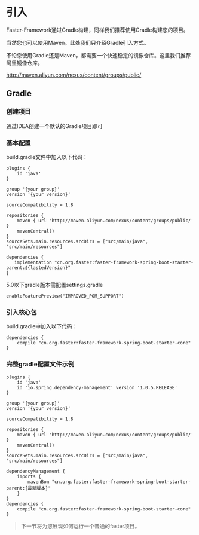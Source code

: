 # 引入

Faster-Framework通过Gradle构建，同样我们推荐使用Gradle构建您的项目。

当然您也可以使用Maven。此处我们只介绍Gradle引入方式。

不论您使用Gradle还是Maven，都需要一个快速稳定的镜像仓库。这里我们推荐阿里镜像仓库。

http://maven.aliyun.com/nexus/content/groups/public/

## Gradle

### 创建项目

通过IDEA创建一个默认的Gradle项目即可

### 基本配置

build.gradle文件中加入以下代码：

```
plugins {
    id 'java'
}

group '{your group}'
version '{your version}'

sourceCompatibility = 1.8

repositories {
    maven { url 'http://maven.aliyun.com/nexus/content/groups/public/' }
    mavenCentral()
}
sourceSets.main.resources.srcDirs = ["src/main/java", "src/main/resources"]

dependencies {
   implementation "cn.org.faster:faster-framework-spring-boot-starter-parent:${lastedVersion}"
}
```

5.0以下gradle版本需配置settings.gradle

```
enableFeaturePreview("IMPROVED_POM_SUPPORT")
```

### 引入核心包

build.gradle中加入以下代码：

```
dependencies {
    compile "cn.org.faster:faster-framework-spring-boot-starter-core"
}
```

### 完整gradle配置文件示例

```
plugins {
    id 'java'
    id 'io.spring.dependency-management' version '1.0.5.RELEASE'
}

group '{your group}'
version '{your version}'

sourceCompatibility = 1.8

repositories {
    maven { url 'http://maven.aliyun.com/nexus/content/groups/public/' }
    mavenCentral()
}
sourceSets.main.resources.srcDirs = ["src/main/java", "src/main/resources"]

dependencyManagement {
    imports {
        mavenBom "cn.org.faster:faster-framework-spring-boot-starter-parent:{最新版本}"
    }
}
dependencies {
    compile "cn.org.faster:faster-framework-spring-boot-starter-core"
}

```

> 下一节将为您展现如何运行一个普通的faster项目。